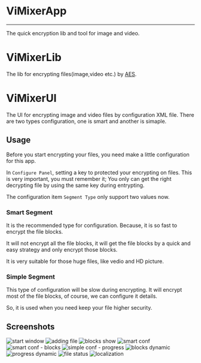 # ViMixerApp

---

The quick encryption lib and tool for image and video.

# ViMixerLib

The lib for encrypting files(image,video etc.) by [AES][1].

# ViMixerUI

The UI for encrypting image and video files by configuration XML file.
There are two types configuration, one is smart and another is simaple.

## Usage

Before you start encrypting your files, you need make a little configuration for this app.

In ``Configure Panel``, setting a key to protected your encrypting on files. This is very important, you must remember it; You only can get the right decrypting file by using the same key during entrypting.

The configuration item ``Segment Type`` only support two values now. 

### Smart Segment
It is the recommended type for configuration. Because, it is so fast to encrypt the file blocks.

It will not encrypt all the file blocks, it will get the file blocks by a quick and easy strategy and only encrypt those blocks.

It is very suitable for those huge files, like vedio and HD picture. 

### Simple Segment
This type of configuration will be slow during encrypting.
It will encrypt most of the file blocks, of course, we can configure it details.

So, it is used when you need keep your file higher security.

## Screenshots
![start window][2]
![adding file][3]
![blocks show][4]
![smart conf][5]
![smart conf - blocks][6]
![simple conf - progress][7]
![blocks dynamic][8]
![progress dynamic][9]
![file status][10]
![localization][11]

 [1]: https://en.wikipedia.org/wiki/Advanced_Encryption_Standard
 [2]: https://github.com/daileyet/ViMixer/blob/master/screenshots/Snap01.png
 [3]: https://github.com/daileyet/ViMixer/blob/master/screenshots/Snap02.png
 [4]: https://github.com/daileyet/ViMixer/blob/master/screenshots/Snap03.png
 [5]: https://github.com/daileyet/ViMixer/blob/master/screenshots/Snap04.png
 [6]: https://github.com/daileyet/ViMixer/blob/master/screenshots/Snap05.png
 [7]: https://github.com/daileyet/ViMixer/blob/master/screenshots/Snap06.png
 [8]: https://github.com/daileyet/ViMixer/blob/master/screenshots/Snap07.png
 [9]: https://github.com/daileyet/ViMixer/blob/master/screenshots/Snap08.png
 [10]: https://github.com/daileyet/ViMixer/blob/master/screenshots/Snap09.png
 [11]: https://github.com/daileyet/ViMixer/blob/master/screenshots/Snap10.png
